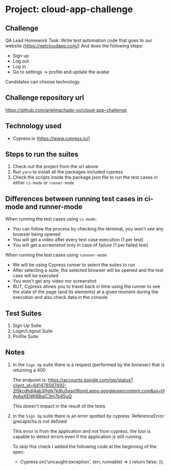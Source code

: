 # Project: cloud-app-challenge

## Challenge

QA Lead Homework Task:
Write test automation code that goes to our website (https://getcloudapp.com/)
And does the following steps:
- Sign up
- Log out
- Log in
- Go to settings -> profile and update the avatar

Candidates can choose technology.

## Challenge repository url
https://github.com/arielmachado-uy/cloud-app-challenge
## Technology used
- Cypress.io (https://www.cypress.io/)

## Steps to run the suites
1. Check out the project from the url above
2. Run `yarn` to install all the packages included cypress
3. Check the scripts inside the package.json file to run the test cases in either `ci-mode` or `runner-mode` 

## Differences between running test cases in ci-mode and runner-mode
When running the test cases using `ci-mode`:
  - You can follow the process by checking the terminal, you won't see any browser being opened
  - You will get a video after every test case execution (1 per test)
  - You will get a screenshot only in case of failure (1 per failed test)

When running the test cases using `runnner-mode`
  - We will be using Cypress runner to select the suites to run
  - After selecting a suite, the selected browser will be opened and the test case will be executed
  - You won't get any video nor screenshot 
  - BUT, Cypress allows you to travel back in time using the runner to see the state of the page (and its elements) at a given moment during the execution and also check data in the console

## Test Suites
1. Sign Up Suite
2. Login/Logout Suite
3. Profile Suite

## Notes
1. In the `Sign Up` suite there is a request (performed by the browser) that is returning a 400

    The endpoint is: https://accounts.google.com/gsi/status?client_id=641478567492-2l5kcdhdl4ab3jfgtk7k8lu5qsn18ond.apps.googleusercontent.com&as=HAyAaXENK8BqjC3m7b45uQ

    This doesn't impact in the result of the tests

2. In the `Sign Up` suite there is an error spotted by cypress: ReferenceError: grecaptcha is not defined

    This error is from the application and not from cypress, the tool is capable to detect errors even if the application is still running

    To skip this check I added the following code at the beginning of the spec:
    - Cypress.on('uncaught:exception', (err, runnable) => {
        return false;
      });
